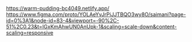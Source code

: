 https://warm-pudding-bc4049.netlify.app/
https://www.figma.com/proto/YOLAeYvJrPiJJTBQO3wy8O/saimani?page-id=0%3A1&node-id=83-4&viewport=-90%2C-51%2C0.23&t=IGxKmAhwUN0AnUpk-1&scaling=scale-down&content-scaling=responsive
